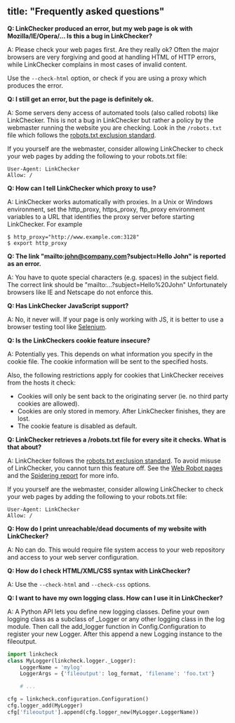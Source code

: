 title: "Frequently asked questions"
---
**Q: LinkChecker produced an error, but my web page is ok with
Mozilla/IE/Opera/... Is this a bug in LinkChecker?**

A: Please check your web pages first. Are they really ok?
Often the major browsers are very forgiving and good at handling HTML
of HTTP errors, while LinkChecker complains in most cases of invalid
content.

Use the `--check-html` option, or check if you are using a proxy
which produces the error.

**Q: I still get an error, but the page is definitely ok.**

A: Some servers deny access of automated tools (also called robots)
like LinkChecker. This is not a bug in LinkChecker but rather a
policy by the webmaster running the website you are checking. Look in
the ``/robots.txt`` file which follows the
[robots.txt exclusion standard](http://www.robotstxt.org/robotstxt.html).

If you yourself are the webmaster, consider allowing LinkChecker to
check your web pages by adding the following to your robots.txt file:

    User-Agent: LinkChecker
    Allow: /

**Q: How can I tell LinkChecker which proxy to use?**

A: LinkChecker works automatically with proxies. In a Unix or Windows
environment, set the http_proxy, https_proxy, ftp_proxy environment
variables to a URL that identifies the proxy server before starting
LinkChecker. For example

    $ http_proxy="http://www.example.com:3128"
    $ export http_proxy


**Q: The link "mailto:john@company.com?subject=Hello John" is reported
as an error.**

A: You have to quote special characters (e.g. spaces) in the subject field.
The correct link should be "mailto:...?subject=Hello%20John"
Unfortunately browsers like IE and Netscape do not enforce this.


**Q: Has LinkChecker JavaScript support?**

A: No, it never will. If your page is only working with JS, it is
better to use a browser testing tool like [Selenium](http://seleniumhq.org/).


**Q: Is the LinkCheckers cookie feature insecure?**

A: Potentially yes. This depends on what information you specify in the
cookie file. The cookie information will be sent to the specified
hosts.

Also, the following restrictions apply for cookies that LinkChecker
receives from the hosts it check:

- Cookies will only be sent back to the originating server (ie. no
  third party cookies are allowed).
- Cookies are only stored in memory. After LinkChecker finishes, they
  are lost.
- The cookie feature is disabled as default.


**Q: LinkChecker retrieves a /robots.txt file for every site it
checks. What is that about?**

A: LinkChecker follows the
[robots.txt exclusion standard](http://www.robotstxt.org/robotstxt.html).
To avoid misuse of LinkChecker, you cannot turn this feature off.
See the [Web Robot pages](http://www.robotstxt.org/robotstxt.html) and the
[Spidering report](http://www.w3.org/Search/9605-Indexing-Workshop/ReportOutcomes/Spidering.txt)
for more info.

If you yourself are the webmaster, consider allowing LinkChecker to
check your web pages by adding the following to your robots.txt file:

    User-Agent: LinkChecker
    Allow: /


**Q: How do I print unreachable/dead documents of my website with
LinkChecker?**

A: No can do. This would require file system access to your web
repository and access to your web server configuration.


**Q: How do I check HTML/XML/CSS syntax with LinkChecker?**

A: Use the `--check-html` and `--check-css` options.


**Q: I want to have my own logging class. How can I use it in LinkChecker?**

A: A Python API lets you define new logging classes.
Define your own logging class as a subclass of _Logger or any other
logging class in the log module.
Then call the add_logger function in Config.Configuration to register
your new Logger.
After this append a new Logging instance to the fileoutput.

```python
import linkcheck
class MyLogger(linkcheck.logger._Logger):
    LoggerName = 'mylog'
    LoggerArgs = {'fileoutput': log_format, 'filename': 'foo.txt'}

    # ...

cfg = linkcheck.configuration.Configuration()
cfg.logger_add(MyLogger)
cfg['fileoutput'].append(cfg.logger_new(MyLogger.LoggerName)) 
```
